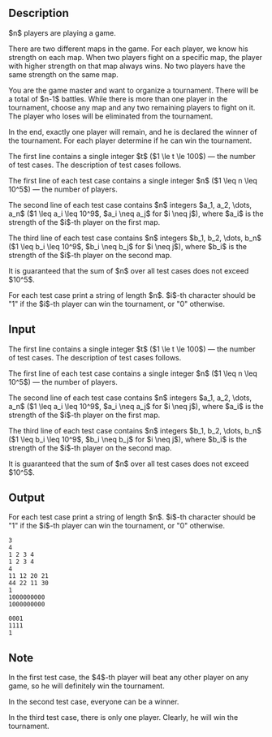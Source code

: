 ## Description

<div><p>$n$ players are playing a game. </p><p>There are two different maps in the game. For each player, we know his strength on each map. When two players fight on a specific map, the player with higher strength on that map always wins. No two players have the same strength on the same map. </p><p>You are the game master and want to organize a tournament. There will be a total of $n-1$ battles. While there is more than one player in the tournament, choose any map and any two remaining players to fight on it. The player who loses will be eliminated from the tournament. </p><p>In the end, exactly one player will remain, and he is declared the winner of the tournament. For each player determine if he can win the tournament.</p></div><div class="input-specification"><p>The first line contains a single integer $t$ ($1 \le t \le 100$) — the number of test cases. The description of test cases follows.</p><p>The first line of each test case contains a single integer $n$ ($1 \leq n \leq 10^5$) — the number of players.</p><p>The second line of each test case contains $n$ integers $a_1, a_2, \dots, a_n$ ($1 \leq a_i \leq 10^9$, $a_i \neq a_j$ for $i \neq j$), where $a_i$ is the strength of the $i$-th player on the first map. </p><p>The third line of each test case contains $n$ integers $b_1, b_2, \dots, b_n$ ($1 \leq b_i \leq 10^9$, $b_i \neq b_j$ for $i \neq j$), where $b_i$ is the strength of the $i$-th player on the second map. </p><p>It is guaranteed that the sum of $n$ over all test cases does not exceed $10^5$.</p></div><div class="output-specification"><p>For each test case print a string of length $n$. $i$-th character should be "<span class="tex-font-style-tt">1</span>" if the $i$-th player can win the tournament, or "<span class="tex-font-style-tt">0</span>" otherwise.</p></div>

## Input

<p>The first line contains a single integer $t$ ($1 \le t \le 100$) — the number of test cases. The description of test cases follows.</p><p>The first line of each test case contains a single integer $n$ ($1 \leq n \leq 10^5$) — the number of players.</p><p>The second line of each test case contains $n$ integers $a_1, a_2, \dots, a_n$ ($1 \leq a_i \leq 10^9$, $a_i \neq a_j$ for $i \neq j$), where $a_i$ is the strength of the $i$-th player on the first map. </p><p>The third line of each test case contains $n$ integers $b_1, b_2, \dots, b_n$ ($1 \leq b_i \leq 10^9$, $b_i \neq b_j$ for $i \neq j$), where $b_i$ is the strength of the $i$-th player on the second map. </p><p>It is guaranteed that the sum of $n$ over all test cases does not exceed $10^5$.</p>

## Output

<p>For each test case print a string of length $n$. $i$-th character should be "<span class="tex-font-style-tt">1</span>" if the $i$-th player can win the tournament, or "<span class="tex-font-style-tt">0</span>" otherwise.</p>





```input1
3
4
1 2 3 4
1 2 3 4
4
11 12 20 21
44 22 11 30
1
1000000000
1000000000
```




```output1
0001
1111
1
```



## Note

<p>In the first test case, the $4$-th player will beat any other player on any game, so he will definitely win the tournament.</p><p>In the second test case, everyone can be a winner. </p><p>In the third test case, there is only one player. Clearly, he will win the tournament.</p>

